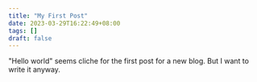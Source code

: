 ```yaml
---
title: "My First Post"
date: 2023-03-29T16:22:49+08:00
tags: []
draft: false
---
```


"Hello world" seems cliche for the first post for a new blog. But I want to write it anyway.

<!--more-->
